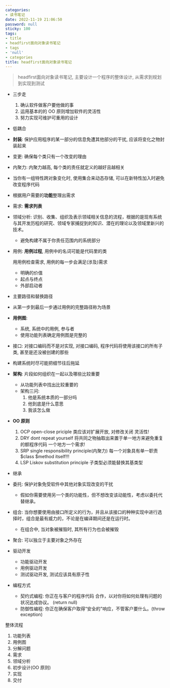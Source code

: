 ```yaml
---
categories:
- 读书笔记
date: 2022-11-19 21:06:50
password: null
sticky: 100
tags:
- title
- headfirst面向对象读书笔记
- tags
- 'null'
- categories
title: headfirst面向对象读书笔记
---
```


> headfirst面向对象读书笔记, 主要设计一个程序的整体设计, 从需求到规划到实现到测试

<!--more-->

- 三步走

  1. 确认软件做客户要他做的事
  2. 运用基本的的 OO 原则增加软件的灵活性
  3. 努力实现可维护可重用的设计

- 低耦合

- **封装**: 保护应用程序的某一部分的信息免遭其他部分的干扰, 应该将变化之物封装起来

- 变更: 确保每个类只有一个改变的理由 

- 内聚力: 内聚力越高, 每个类的责任就定义的越好且越相关

- 当你有一组特性跨对象变化时, 使用集合来动态存储, 可以在新特性加入时避免改变程序代码

- 根据用户需要的**功能**整理出需求

- 需求: **需求列表**

- 领域分析: 识别、收集、组织及表示领域相关信息的流程，根据的是现有系统与其开发历程的研究、领域专家捕捉到的知识、潜在的理论以及领域里新兴的技术。

  - 避免构建不属于你责任范围内的系统部分

- 用例: **用例过程**, 用例中的名词可能是代码里的类

  用用例检查需求, 用例的每一步会满足(涉及)需求

  - 明确的价值
  - 起点与终点
  - 外部启动者

- 主要路径和替换路径

- 从第一步到最后一步通过用例的完整路径称为场景

- **用例图**: 

  - 系统, 系统中的用例, 参与者
  - 使用功能列表确定用例图是完整的

- 接口: 对接口编码而不是对实现, 对接口编码, 程序代码将使用该接口的所有子类, 甚至是还没被创建的那些

- 构建系统时尽可能把细节往后拖延

- **架构**: 片段如何组织在一起以及哪些比较重要

  - 从功能列表中找出比较重要的
  - 架构三问:
    1. 他是系统本质的一部分吗
    2. 他到底是什么意思
    3. 我该怎么做

- **OO 原则**

  1. OCP open-close priciple
     类应该对扩展开放, 对修改关闭
     灵活性!
  2. DRY dont repeat yourself
     将共同之物抽取出来置于单一地方来避免重复的额程序代码
     一个地方一个需求!
  3. SRP single responsibility principle(内聚力)
     每一个对象具有单一职责
     \$class \$method itself!!!
  4. LSP Liskov substitution principle
     子类型必须能替换其基类型

- 继承

- 委托: 保护对象免受软件中其他对象实现改变的干扰

  - 假如你需要使用另一个类的功能性，但不想改变该动能性，考虑以委托代替继承。 

- 组合: 当你想要使用由接口所定义的行为，并且从该接口的种种实现中进行选择时，组合是最有威力的，不论是在编译期间还是在运行时。

  - 在组合中, 当对象被摧毁时, 其所有行为也会被摧毁

- 聚合: 可以独立于主要对象之外存在

- 驱动开发

  - 功能驱动开发
  - 用例驱动开发
  - 测试驱动开发, 测试应该具有原子性

- 编程方式

  - 契约式编程: 你正在与客户的程序代码 合作，以对你将如何处理有问题的状况达成协议。 (return null)
  - 防御性编程: 你正在确保客户取得“安全的"响应，不管客户要什么。(throw exception)

整体流程

1. 功能列表
2. 用例图
3. 分解问题
4. 需求
5. 领域分析
6. 初步设计(OO 原则)
7. 实现
8. 交付





































